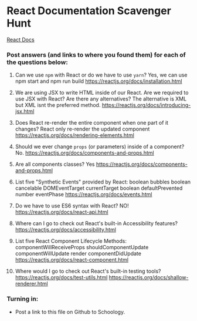 # React Documentation Scavenger Hunt

[React Docs](https://facebook.github.io/react/docs/hello-world.html)

### Post answers (and links to where you found them) for each of the questions below:

1. Can we use `npm` with React or do we have to use `yarn`?
Yes, we can use npm start and npm run build
https://reactjs.org/docs/installation.html

2. We are using JSX to write HTML inside of our React. Are we required to use JSX with React? Are there any alternatives?
 The alternative is XML but XML isnt the preferred method. 
https://reactjs.org/docs/introducing-jsx.html
3. Does React re-render the entire component when one part of it changes?
React only re-render the updated component
https://reactjs.org/docs/rendering-elements.html

4. Should we ever change `props` (or parameters) inside of a component? 
No.
https://reactjs.org/docs/components-and-props.html
5. Are all components classes? 
Yes
https://reactjs.org/docs/components-and-props.html


6. List five "Synthetic Events" provided by React:
boolean bubbles
boolean cancelable
DOMEventTarget currentTarget
boolean defaultPrevented
number eventPhase
https://reactjs.org/docs/events.html

7. Do we have to use ES6 syntax with React?
NO!
https://reactjs.org/docs/react-api.html
8. Where can I go to check out React's built-in Accessibility features?
https://reactjs.org/docs/accessibility.html

9. List five React Component Lifecycle Methods:
componentWillReceiveProps
shouldComponentUpdate
componentWillUpdate
render
componentDidUpdate
https://reactjs.org/docs/react-component.html

10. Where would I go to check out React's built-in testing tools?
https://reactjs.org/docs/test-utils.html
https://reactjs.org/docs/shallow-renderer.html
### Turning in:

* Post a link to this file on Github to Schoology.
